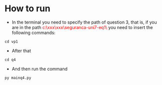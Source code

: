 # How to run

- In the terminal you need to specify the path of question 3, that is, if you are in the path <span style='color: red'>c:\xxx\xxx\seguranca-uni7-eq1\ </span> you need to insert the following commands:

```
cd vp1
```
- After that
```
cd q4
```
- And then run the command

```
py mainq4.py
```
